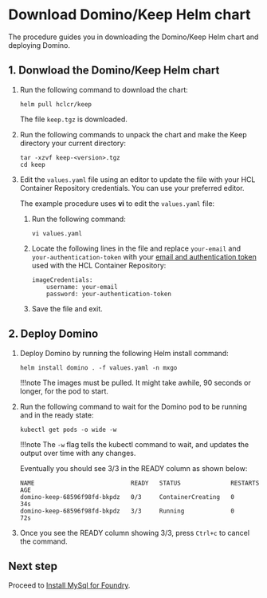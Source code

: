 # Download Domino/Keep Helm chart

The procedure guides you in downloading the Domino/Keep Helm chart and deploying Domino.

## 1. Donwload the Domino/Keep Helm chart

1. Run the following command to download the chart:

    ```
    helm pull hclcr/keep
    ```

    The file `keep.tgz` is downloaded. 

2. Run the following commands to unpack the chart and make the Keep directory your current directory:

    ```
    tar -xzvf keep-<version>.tgz
    cd keep
    ```

3. Edit the `values.yaml` file using an editor to update the file with your HCL Container Repository credentials. You can use your preferred editor. 

    The example procedure uses **vi** to edit the `values.yaml` file:

    1. Run the following command:

        ```
        vi values.yaml
        ```

    2. Locate the following lines in the file and replace `your-email` and   `your-authentication-token` with your [email and authentication token](k3sinstall.md#5-obtain-your-authentication-token-from-hcl-container-repository) used with the HCL Container Repository:

        ```
        imageCredentials:
            username: your-email
            password: your-authentication-token
        ```

    3. Save the file and exit.  
    
## 2. Deploy Domino 

1. Deploy Domino by running the following Helm install command: 

    ```
    helm install domino . -f values.yaml -n mxgo
    ```

    !!!note
        The images must be pulled. It might take awhile, 90 seconds or longer, for the pod to start.

2. Run the following command to wait for the Domino pod to be running and in the ready state:

    ```
    kubectl get pods -o wide -w
    ```

    !!!note
        The `-w` flag tells the kubectl command to wait, and updates the output over time with any changes.

    Eventually you should see 3/3 in the READY column as shown below:

    ```
    NAME                           READY   STATUS              RESTARTS   AGE
    domino-keep-68596f98fd-bkpdz   0/3     ContainerCreating   0          34s
    domino-keep-68596f98fd-bkpdz   3/3     Running             0          72s
    ```

3. Once you see the READY column showing 3/3, press `Ctrl+c` to cancel the command.

## Next step

Proceed to [Install MySql for Foundry](installmysqlfoundry.md).